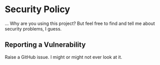 # Security Policy

… Why are you using this project?
But feel free to find and tell me about security problems, I guess.

## Reporting a Vulnerability

Raise a GitHub issue.
I might or might not ever look at it.
